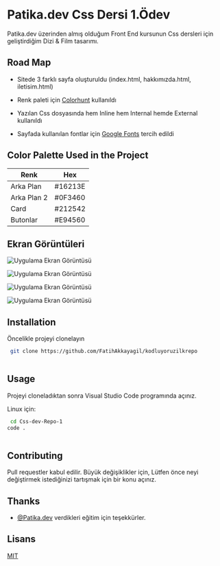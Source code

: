 
# Patika.dev Css Dersi 1.Ödev

Patika.dev üzerinden almış olduğum Front End kursunun Css dersleri için geliştirdiğim 
Dizi & Film tasarımı.


## 
## Road Map

- Sitede 3 farklı sayfa oluşturuldu (index.html, hakkımızda.html, iletisim.html)
- Renk paleti için [Colorhunt](https://colorhunt.co) kullanıldı
- Yazılan Css dosyasında hem Inline hem Internal hemde External kullanıldı
- Sayfada kullanılan fontlar için [Google Fonts](https://fonts.google.com) tercih edildi

  ## 
## Color Palette Used in the Project

| Renk             | Hex                                                                |
| ----------------- | ------------------------------------------------------------------ |
| Arka Plan | #16213E |
| Arka Plan 2 | #0F3460 |
| Card | #212542 |
| Butonlar | #E94560 | 




## 
## Ekran Görüntüleri

![Uygulama Ekran Görüntüsü](https://i.hizliresim.com/ljtlu1w.png)

![Uygulama Ekran Görüntüsü](https://i.hizliresim.com/guu3ku7.png)


![Uygulama Ekran Görüntüsü](https://i.hizliresim.com/h7oi9nu.png)

![Uygulama Ekran Görüntüsü](https://i.hizliresim.com/l2x4b23.png)

## Installation 

Öncelikle projeyi clonelayın

```bash 
 git clone https://github.com/FatihAkkayagil/kodluyoruzilkrepo
  
```
    
## Usage 

Projeyi cloneladıktan sonra Visual Studio Code programında açınız.

Linux için:

```bash 
 cd Css-dev-Repo-1
code .
  
```
    
## Contributing


Pull requestler kabul edilir. Büyük değişiklikler için, Lütfen önce neyi değiştirmek istediğinizi tartışmak için bir konu açınız.

## 
## Thanks

- [@Patika.dev](https://app.patika.dev) verdikleri eğitim için teşekkürler.

## 
  
## Lisans

[MIT](https://choosealicense.com/licenses/mit/)

  
